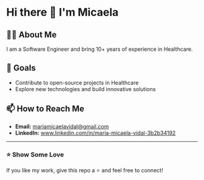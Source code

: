# Hi there 👋 I'm Micaela

## 👨‍💻 About Me

I am a Software Engineer and bring 10+ years of experience in Healthcare.

## 🎯 Goals

* Contribute to open-source projects in Healthcare
* Explore new technologies and build innovative solutions

## 📫 How to Reach Me

* **Email:** [mariamicaelavidal@gmail.com](mailto:mariamicaelavidal@gmail.com)
* **LinkedIn:** www.linkedin.com/in/maria-micaela-vidal-3b2b34192

---

### ⭐️ Show Some Love

If you like my work, give this repo a ⭐️ and feel free to connect!

